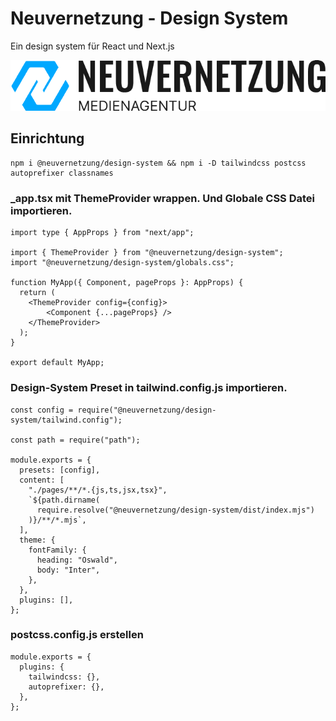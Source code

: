 # Neuvernetzung - Design System

Ein design system für React und Next.js

[![neuvernetzung-logo](https://raw.githubusercontent.com/Neuvernetzung/design-system/master/public/LogoFull.png)](https://neuvernetzung.de)

## Einrichtung

```
npm i @neuvernetzung/design-system && npm i -D tailwindcss postcss autoprefixer classnames
```

### \_app.tsx mit ThemeProvider wrappen. Und Globale CSS Datei importieren.

```
import type { AppProps } from "next/app";

import { ThemeProvider } from "@neuvernetzung/design-system";
import "@neuvernetzung/design-system/globals.css";

function MyApp({ Component, pageProps }: AppProps) {
  return (
    <ThemeProvider config={config}>
        <Component {...pageProps} />
    </ThemeProvider>
  );
}

export default MyApp;

```

### Design-System Preset in tailwind.config.js importieren.

```
const config = require("@neuvernetzung/design-system/tailwind.config");

const path = require("path");

module.exports = {
  presets: [config],
  content: [
    "./pages/**/*.{js,ts,jsx,tsx}",
    `${path.dirname(
      require.resolve("@neuvernetzung/design-system/dist/index.mjs")
    )}/**/*.mjs`,
  ],
  theme: {
    fontFamily: {
      heading: "Oswald",
      body: "Inter",
    },
  },
  plugins: [],
};
```

### postcss.config.js erstellen

```
module.exports = {
  plugins: {
    tailwindcss: {},
    autoprefixer: {},
  },
};
```
